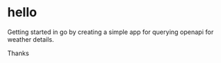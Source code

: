 # hello

Getting started in go by creating a simple app for querying openapi for weather details. 

Thanks 
